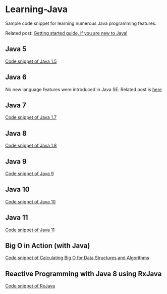 # Learning-Java

Sample code snippet for learning numerous Java programming features.

Related post: [Getting started guide, if you are new to Java!](http://tirthalpatel.blogspot.in/2014/05/new-to-java-getting-started-guide.html)

## Java 5

[Code snippet of Java 1.5](https://github.com/tirthalpatel/Learning-Java/tree/master/Java5)

## Java 6

No new language features were introduced in Java SE. Related post is [here](http://tirthalpatel.blogspot.in/2015/08/java6-highlights-of-new-features-and-enhancements.html)

## Java 7

[Code snippet of Java 1.7](https://github.com/tirthalpatel/Learning-Java/tree/master/Java7)

## Java 8

[Code snippet of Java 1.8](https://github.com/tirthalpatel/Learning-Java/tree/master/Java8)

## Java 9

[Code snippet of Java 9](https://github.com/tirthalpatel/Learning-Java/tree/master/Java9)

## Java 10

[Code snippet of Java 10](https://github.com/tirthalpatel/Learning-Java/tree/master/Java10)

## Java 11

[Code snippet of Java 11](https://github.com/tirthalpatel/Learning-Java/tree/master/Java11)

## Big O in Action (with Java)

[Code snippet of Calculating Big O for Data Structures and Algorithms](https://github.com/tirthalpatel/Learning-Java/tree/master/bigo-in-action)

## Reactive Programming with Java 8 using RxJava

[Code snippet of RxJava](https://github.com/tirthalpatel/Learning-Java/tree/master/RP-J8-RxJava)